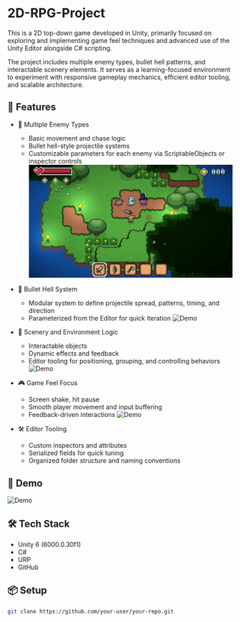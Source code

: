 # 2D-RPG-Project

This is a 2D top-down game developed in Unity, primarily focused on exploring and implementing game feel techniques and advanced use of the Unity Editor alongside C# scripting.

The project includes multiple enemy types, bullet hell patterns, and interactable scenery elements. It serves as a learning-focused environment to experiment with responsive gameplay mechanics, efficient editor tooling, and scalable architecture.

## 🚀 Features
- 🔫 Multiple Enemy Types
  - Basic movement and chase logic
  - Bullet hell-style projectile systems
  - Customizable parameters for each enemy via ScriptableObjects or inspector controls
  ![Demo](ReadMeImages/monsters.gif)

- 🎇 Bullet Hell System
  - Modular system to define projectile spread, patterns, timing, and direction
  - Parameterized from the Editor for quick iteration
  ![Demo](ReadMeImages/Bullet-Hell.gif)

- 🧱 Scenery and Environment Logic
  - Interactable objects
  - Dynamic effects and feedback
  - Editor tooling for positioning, grouping, and controlling behaviors
    ![Demo](ReadMeImages/Scenery.gif)

- 🎮 Game Feel Focus
  - Screen shake, hit pause
  - Smooth player movement and input buffering
  - Feedback-driven interactions
      ![Demo](ReadMeImages/feedbacks.gif)

- 🛠️ Editor Tooling
  - Custom inspectors and attributes
  - Serialized fields for quick tuning
  - Organized folder structure and naming conventions

## 🎥 Demo

![Demo](ReadMeImages/teste1.gif)

## 🛠️ Tech Stack
- Unity 6 (6000.0.30f1)
- C#
- URP
- GitHub

## 📦 Setup

```bash
git clone https://github.com/your-user/your-repo.git
